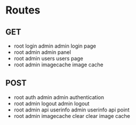 # Routes

## GET

- root login admin          admin login page
- root admin                admin panel
- root admin users          users page
- root admin imagecache     image cache

## POST

- root auth admin               admin authentication
- root admin logout             admin logout
- root admin api userinfo       admin userinfo api point
- root admin imagecache clear   clear image cache
